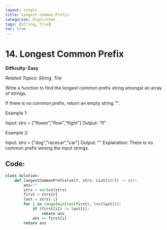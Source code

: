 ```yaml
---
layout: single
title: Longest Common Prefix
categories: Algorithms
tags: [String, Trie]
toc: true
---
```

# 14. Longest Common Prefix

**Difficulty: Easy**

*Related Topics: String, Trie*

Write a function to find the longest common prefix string amongst an array of strings.

If there is no common prefix, return an empty string "".

Example 1:

Input: strs = ["flower","flow","flight"]
Output: "fl"

Example 2:

Input: strs = ["dog","racecar","car"]
Output: ""
Explanation: There is no common prefix among the input strings.

## Code:

```python
class Solution:
    def longestCommonPrefix(self, strs: List[str]) -> str:
        ans=""
        strs = sorted(strs)
        first = strs[0]
        last = strs[-1]
        for i in range(min(len(first), len(last))):
            if (first[i]) != last[i]:
                return ans
            ans += first[i]
        return ans
```
